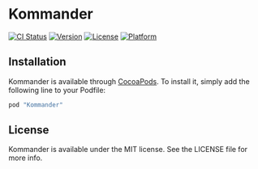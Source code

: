 # Kommander

[![CI Status](http://img.shields.io/travis/intelygenz/Kommander-iOS.svg?style=flat)](https://travis-ci.org/intelygenz/Kommander-iOS)
[![Version](https://img.shields.io/cocoapods/v/Kommander.svg?style=flat)](http://cocoapods.org/pods/Kommander)
[![License](https://img.shields.io/cocoapods/l/Kommander.svg?style=flat)](http://cocoapods.org/pods/Kommander)
[![Platform](https://img.shields.io/cocoapods/p/Kommander.svg?style=flat)](http://cocoapods.org/pods/Kommander)

## Installation

Kommander is available through [CocoaPods](http://cocoapods.org). To install
it, simply add the following line to your Podfile:

```ruby
pod "Kommander"
```

## License

Kommander is available under the MIT license. See the LICENSE file for more info.
